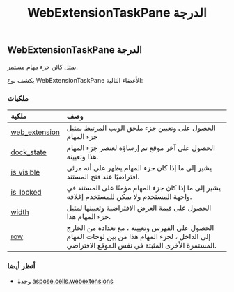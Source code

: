 ﻿---
title: WebExtensionTaskPane الدرجة
second_title: Aspose.Cells for Python via .NET API المراجع
description:
type: docs
weight: 90
url: /ar/python-net/aspose.cells.webextensions/webextensiontaskpane/
is_root: false
---
##  WebExtensionTaskPane الدرجة
يمثل كائن جزء مهام مستمر.



يكشف نوع WebExtensionTaskPane الأعضاء التالية:

###  ملكيات
| ملكية| وصف|
| :- | :- |
| [web_extension](/cells/ar/python-net/aspose.cells.webextensions/webextensiontaskpane/web_extension) | الحصول على وتعيين جزء ملحق الويب المرتبط بمثيل جزء المهام|
| [dock_state](/cells/ar/python-net/aspose.cells.webextensions/webextensiontaskpane/dock_state) | الحصول على آخر موقع تم إرساؤه لعنصر جزء المهام هذا وتعيينه.|
| [is_visible](/cells/ar/python-net/aspose.cells.webextensions/webextensiontaskpane/is_visible) | يشير إلى ما إذا كان جزء المهام يظهر على أنه مرئي افتراضيًا عند فتح المستند.|
| [is_locked](/cells/ar/python-net/aspose.cells.webextensions/webextensiontaskpane/is_locked) | يشير إلى ما إذا كان جزء المهام مؤمنًا على المستند في واجهة المستخدم ولا يمكن للمستخدم إغلاقه.|
| [width](/cells/ar/python-net/aspose.cells.webextensions/webextensiontaskpane/width) |الحصول على قيمة العرض الافتراضية وتعيينها لمثيل جزء المهام هذا.|
| [row](/cells/ar/python-net/aspose.cells.webextensions/webextensiontaskpane/row) | الحصول على الفهرس وتعيينه ، مع تعداده من الخارج إلى الداخل ، لجزء المهام هذا من بين لوحات المهام المستمرة الأخرى المثبتة في نفس الموقع الافتراضي.|



###  أنظر أيضا
* وحدة [aspose.cells.webextensions](..)
